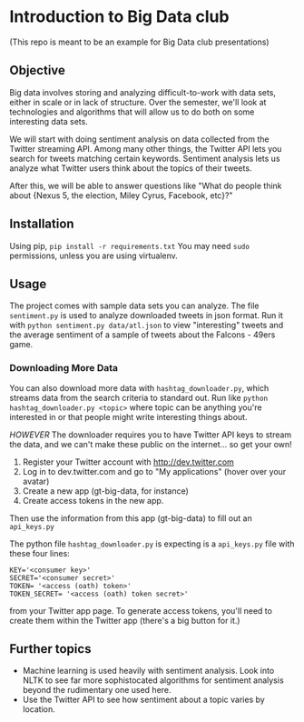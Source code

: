 Introduction to Big Data club
==============================

(This repo is meant to be an example for Big Data club presentations)

## Objective
Big data involves storing and analyzing difficult-to-work with data sets, either in scale or in lack of structure.
Over the semester, we'll look at technologies and algorithms that will allow us to do both on some interesting data sets. 

We will start with doing sentiment analysis on data collected from the Twitter streaming API. Among many other things, 
the Twitter API lets you search for tweets matching certain keywords. Sentiment analysis lets us analyze what Twitter
users think about the topics of their tweets.

After this, we will be able to answer questions like "What do people think about 
{Nexus 5, the election, Miley Cyrus, Facebook, etc}?"


## Installation
Using pip,
```pip install -r requirements.txt```
You may need ```sudo``` permissions, unless you are using virtualenv.

## Usage
The project comes with sample data sets you can analyze. The file ```sentiment.py``` is used to analyze downloaded
tweets in json format. Run it with
```python sentiment.py data/atl.json```
to view "interesting" tweets and the average sentiment of a sample of tweets about the Falcons - 49ers game.


### Downloading More Data
You can also download more data with ```hashtag_downloader.py```, which streams data from the search criteria to
standard out.
Run like
```python hashtag_downloader.py <topic>```
where topic can be anything you're interested in or that people might write interesting things about.

*HOWEVER* The downloader requires you to have Twitter API keys to stream the data, and we can't make these public on the internet... so get your own! 

1. Register your Twitter account with http://dev.twitter.com
2. Log in to dev.twitter.com and go to "My applications" (hover over your avatar)
3. Create a new app (gt-big-data, for instance)
4. Create access tokens in the new app.

Then use the information from this app (gt-big-data) to fill out an `api_keys.py`

The python file `hashtag_downloader.py` is expecting is a `api_keys.py` file with these four lines:

```
KEY='<consumer key>'
SECRET='<consumer secret>'
TOKEN= '<access (oath) token>'
TOKEN_SECRET= '<access (oath) token secret>'
```
from your Twitter app page. To generate access tokens, you'll need to create them within the Twitter app (there's a big button for it.)


## Further topics
*  Machine learning is used heavily with sentiment analysis. Look into NLTK to see far more sophistocated algorithms
for sentiment analysis beyond the rudimentary one used here.
*  Use the Twitter API to see how sentiment about a topic varies by location.
